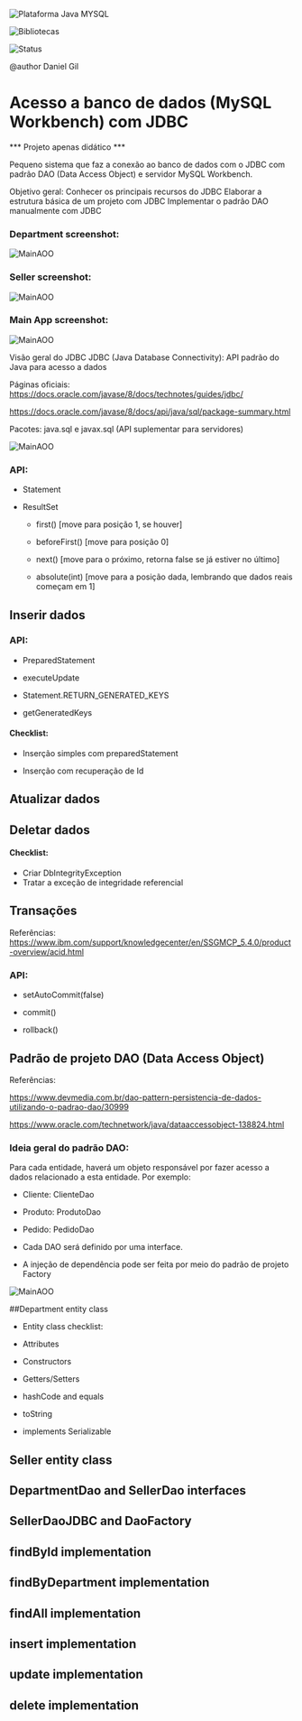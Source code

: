![Plataforma Java MYSQL](https://img.shields.io/badge/Platforms-Java%2C%20MYSQL%20Workbench-blue)  

![Bibliotecas](https://img.shields.io/badge/Libraries-java.sql%2C%20javax.sql-6f42c1)

![Status](https://img.shields.io/badge/status-estável-brightgreen)

@author Daniel Gil 

# Acesso a banco de dados (MySQL Workbench) com JDBC 

*** Projeto apenas didático ***

Pequeno sistema que faz a conexão ao banco de dados com o JDBC com padrão DAO (Data Access Object) e servidor MySQL Workbench.

Objetivo geral: 
Conhecer os principais recursos do JDBC
Elaborar a estrutura básica de um projeto com JDBC 
Implementar o padrão DAO manualmente com JDBC 

### Department screenshot:

![MainAOO](src/Sreenshots/TesteDepartmentDAO.png)

### Seller screenshot:

![MainAOO](src/Sreenshots/TesteSellerDAO.png)

### Main App screenshot:

![MainAOO](src/Sreenshots/MainApp.png)

Visão geral do JDBC 
JDBC (Java Database Connectivity): API padrão do Java para acesso a dados 

Páginas oficiais:  
https://docs.oracle.com/javase/8/docs/technotes/guides/jdbc/ 

https://docs.oracle.com/javase/8/docs/api/java/sql/package-summary.html 

Pacotes: java.sql e javax.sql (API suplementar para servidores)

![MainAOO](src/Sreenshots/JDBC.png)

### API: 

- Statement 

- ResultSet 

	- first() [move para posição 1, se houver] 

	- beforeFirst() [move para posição 0] 

	- next()  [move para o próximo, retorna false se já estiver no último] 

	- absolute(int) [move para a posição dada, lembrando que dados reais começam em 1]

##  Inserir dados

### API: 

- PreparedStatement 

- executeUpdate 

- Statement.RETURN_GENERATED_KEYS 

- getGeneratedKeys 

#### Checklist: 

- Inserção simples com preparedStatement 

- Inserção com recuperação de Id

##  Atualizar dados

##  Deletar dados

#### Checklist: 

- Criar DbIntegrityException 
- Tratar a exceção de integridade referencial

##  Transações

Referências: https://www.ibm.com/support/knowledgecenter/en/SSGMCP_5.4.0/product-overview/acid.html

### API: 
- setAutoCommit(false) 

- commit() 

- rollback() 

## Padrão de projeto DAO (Data Access Object)  

Referências: 

https://www.devmedia.com.br/dao-pattern-persistencia-de-dados-utilizando-o-padrao-dao/30999 

https://www.oracle.com/technetwork/java/dataaccessobject-138824.html 

### Ideia geral do padrão DAO: 

Para cada entidade, haverá um objeto responsável por fazer acesso a dados relacionado a esta 
entidade. Por exemplo: 

- Cliente: ClienteDao 
- Produto: ProdutoDao 
- Pedido: PedidoDao 

- Cada DAO será definido por uma interface. 

- A injeção de dependência pode ser feita por meio do padrão de projeto Factory

![MainAOO](src/Sreenshots/DAO.png)

##Department entity class 

- Entity class checklist: 

- Attributes 

- Constructors 

- Getters/Setters 

- hashCode and equals 

- toString 

- implements Serializable

## Seller entity class 
 
## DepartmentDao and SellerDao interfaces 

## SellerDaoJDBC and DaoFactory

## findById implementation 

## findByDepartment implementation

## findAll implementation

## insert implementation

## update implementation 

## delete implementation